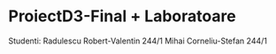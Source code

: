 # ProiectD3-Final + Laboratoare
Studenti:
Radulescu Robert-Valentin 244/1
Mihai Corneliu-Stefan 244/1
